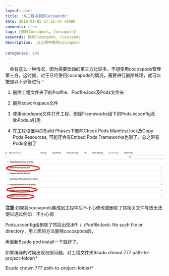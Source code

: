 ```yaml
---
layout: post
title: "从工程中删除Cocoapods"
date: 2016-01-05 17:16:42 +0800
comments: true
tags: [删除Cocoapods, Cocoapods]
keywords: 删除Cocoapods, Cocoapods
description:  从工程中删除Cocoapods

categories: iOS
---
```

&emsp;会有这么一种情况，因为需要改动的第三方比较多，不想使用cocoapods管理第三方，这时候，对于已经使用cocoapods的情况，需要进行删除处理，就可以按照以下步骤进行：

1. 删除工程文件夹下的Podfile、Podfile.lock及Pods文件夹

2. 删除xcworkspace文件

3. 使用xcodeproj文件打开工程，删除Frameworks组下的Pods.xcconfig及libPods.a引用

4. 在工程设置中的Build Phases下删除Check Pods Manifest.lock及Copy Pods Resources, 可能还会有Embed Pods Frameworks也删了，总之带有Pods全删了
<!--more-->
![删除图](/images/delcocopods.png)

**注意**:如果将cocoapods集成到工程中后不小心修改或删除了其相关文件导致无法便以通过例如：不小心把

Pods.xcconfig给删除了然后出现diff: /../Podfile.lock: No such file or directory，用上面的方法删除cocoapods后，

再重新$sudo pod install一下就好了。

如果编译的时候出现权限问题，对工程文件夹$sudo chmod 777 path-to-project-folder/*

$sudo chown 777 path-to-project-folder/*

